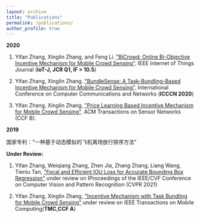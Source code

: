 ```yaml
---
layout: archive
title: "Publications"
permalink: /publications/
author_profile: true
---
```

**2020**

1. Yifan Zhang, Xinglin Zhang, and Feng Li. ["BiCrowd: Online Bi-Objective Incentive Mechanism for Mobile Crowd Sensing"](../files/BiCrowd-IOT-J.pdf). IEEE Internet of Things Journal (**IoT-J, JCR Q1, IF > 10.5**)

2. Yifan Zhang, Xinglin Zhang. ["BundleSense: A Task-Bundling-Based Incentive Mechanism for Mobile Crowd Sensing"](../files/BundleIncentive-icccn.pdf). International Conference on Computer Communications and Networks (**ICCCN 2020**)

3. Yifan Zhang, Xinglin Zhang, ["Price Learning Based Incentive Mechanism for Mobile Crowd Sensing"](/about.html). ACM Transactions on Sensor Networks (CCF B).

 **2019**

 国家专利："一种基于动态模拟的飞机离场放行排序方法"

**Under Review:**

1. Yifan Zhang, Weiqiang Zhang, Zhen Jia, Zhang Zhang, Liang Wang, Tieniu Tan, ["Focal and Efficient IOU Loss for Accurate Bounding Box Regression"](/about.html) under review on IProceedings of the IEEE/CVF Conference on Computer Vision and Pattern Recognition (CVPR 2021)

2. Yifan Zhang, Xinglin Zhang, ["Incentive Mechanism with Task Bundling for Mobile Crowd Sensing"](/about.html) under review on IEEE Transactions on Mobile Computing(**TMC,CCF A**)


